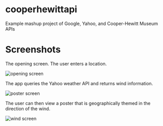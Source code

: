 cooperhewittapi
===============

Example mashup project of Google, Yahoo, and Cooper-Hewitt Museum APIs

# Screenshots

The opening screen. The user enters a location.

![opening screen](https://raw.github.com/anselmbradford/cooperhewittapi/master/screenshots/opening.png)

The app queries the Yahoo weather API and returns wind information.

![poster screen](https://raw.github.com/anselmbradford/cooperhewittapi/master/screenshots/wind.png)

The user can then view a poster that is geographically themed in the direction of the wind.

![wind screen](https://raw.github.com/anselmbradford/cooperhewittapi/master/screenshots/poster.png)
